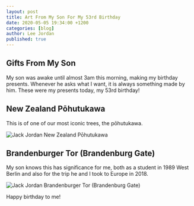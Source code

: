 ```yaml
---
layout: post
title: Art From My Son For My 53rd Birthday
date: 2020-05-05 19:34:00 +1200
categories: [blog]
author: Lee Jordan
published: true
---
```


<h2>Gifts From My Son</h2>

My son was awake until almost 3am this morning, making my birthday presents. Whenever he asks what I want, it is always something made by him. These were my presents today, my 53rd birthday!

<h2>New Zealand Pōhutukawa</h2>

This is of one of our most iconic trees, the pōhutukawa.

<img class="img-border" src="https://cryptograph.co.nz/public/assets/images/Jack-Jordan-2020-05-04-art.jpg" alt="Jack Jordan New Zealand Pōhutukawa">

<h2>Brandenburger Tor (Brandenburg Gate)</h2>

My son knows this has significance for me, both as a student in 1989 West Berlin and also for the trip he and I took to Europe in 2018.

<img class="img-border" src="https://cryptograph.co.nz/public/assets/images/Jack-Jordan-2020-05-04-brandenburger-tor.jpg" alt="Jack Jordan Brandenburger Tor (Brandenburg Gate)">

Happy birthday to me!